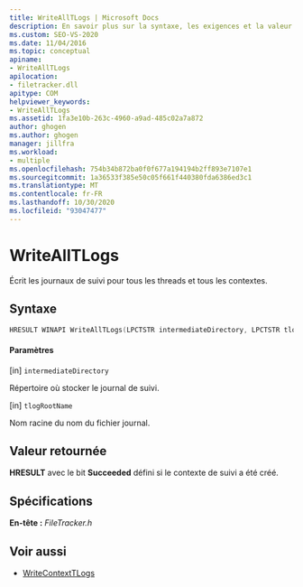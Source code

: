 ```yaml
---
title: WriteAllTLogs | Microsoft Docs
description: En savoir plus sur la syntaxe, les exigences et la valeur de retour pour WriteAllTLogs, qui écrit les journaux de suivi pour tous les threads et les contextes.
ms.custom: SEO-VS-2020
ms.date: 11/04/2016
ms.topic: conceptual
apiname:
- WriteAllTLogs
apilocation:
- filetracker.dll
apitype: COM
helpviewer_keywords:
- WriteAllTLogs
ms.assetid: 1fa3e10b-263c-4960-a9ad-485c02a7a872
author: ghogen
ms.author: ghogen
manager: jillfra
ms.workload:
- multiple
ms.openlocfilehash: 754b34b872ba0f0f677a194194b2ff893e7107e1
ms.sourcegitcommit: 1a36533f385e50c05f661f440380fda6386ed3c1
ms.translationtype: MT
ms.contentlocale: fr-FR
ms.lasthandoff: 10/30/2020
ms.locfileid: "93047477"
---
```

# <a name="writealltlogs"></a>WriteAllTLogs

Écrit les journaux de suivi pour tous les threads et tous les contextes.

## <a name="syntax"></a>Syntaxe

```cpp
HRESULT WINAPI WriteAllTLogs(LPCTSTR intermediateDirectory, LPCTSTR tlogRootName);
```

#### <a name="parameters"></a>Paramètres

[in] `intermediateDirectory`

 Répertoire où stocker le journal de suivi.

[in] `tlogRootName`

 Nom racine du nom du fichier journal.

## <a name="return-value"></a>Valeur retournée

 **HRESULT** avec le bit **Succeeded** défini si le contexte de suivi a été créé.

## <a name="requirements"></a>Spécifications

 **En-tête :** *FileTracker.h*

## <a name="see-also"></a>Voir aussi

- [WriteContextTLogs](../msbuild/writecontexttlogs.md)